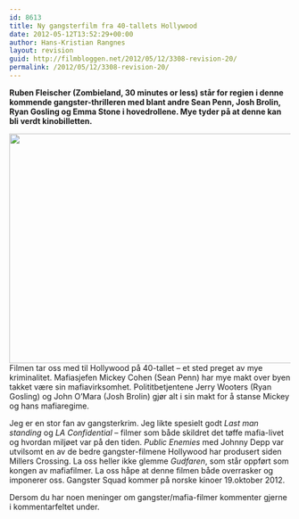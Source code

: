 ```yaml
---
id: 8613
title: Ny gangsterfilm fra 40-tallets Hollywood
date: 2012-05-12T13:52:29+00:00
author: Hans-Kristian Rangnes
layout: revision
guid: http://filmbloggen.net/2012/05/12/3308-revision-20/
permalink: /2012/05/12/3308-revision-20/
---
```

**Ruben Fleischer (Zombieland, 30 minutes or less) står for regien i denne kommende gangster-thrilleren med blant andre Sean Penn, Josh Brolin, Ryan Gosling og Emma Stone i hovedrollene. Mye tyder på at denne kan bli verdt kinobilletten.<!--more-->**

<a href="http://filmbloggen.net/2012/05/11/ny-gangsterfilm-fra-40-tallets-hollywood/gangster-squad-movie-banner/" rel="attachment wp-att-3390"><img class="alignnone size-large wp-image-3390" src="http://filmbloggen.net/wp-content/uploads//2012/05/gangster-squad-movie-banner-620x412.jpg" alt="" width="620" height="412" /></a>  
Filmen tar oss med til Hollywood på 40-tallet &#8211; et sted preget av mye kriminalitet. Mafiasjefen Mickey Cohen (Sean Penn) har mye makt over byen takket være sin mafiavirksomhet. Polititbetjentene Jerry Wooters (Ryan Gosling) og John O&#8217;Mara (Josh Brolin) gjør alt i sin makt for å stanse Mickey og hans mafiaregime.

Jeg er en stor fan av gangsterkrim. Jeg likte spesielt godt _Last man standing_ og _LA Confidential_ &#8211; filmer som både skildret det tøffe mafia-livet og hvordan miljøet var på den tiden. _Public Enemies_ med Johnny Depp var utvilsomt en av de bedre gangster-filmene Hollywood har produsert siden Millers Crossing. La oss heller ikke glemme _Gudfaren_, som står oppført som kongen av mafiafilmer. La oss håpe at denne filmen både overrasker og imponerer oss. Gangster Squad kommer på norske kinoer 19.oktober 2012.

Dersom du har noen meninger om gangster/mafia-filmer kommenter gjerne i kommentarfeltet under.

<div class="video-shortcode">
</div>